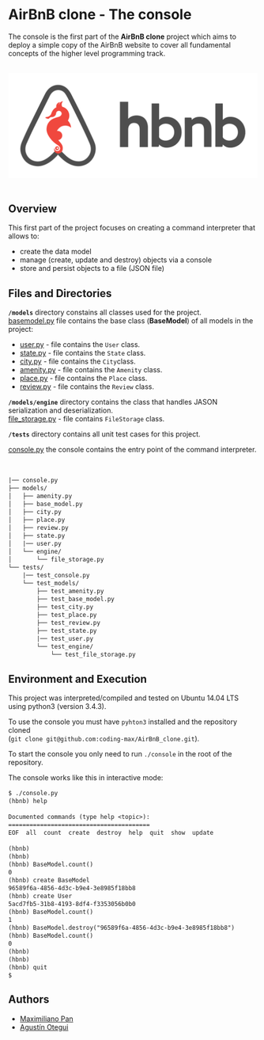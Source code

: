 # AirBnB clone - The console

The console is the first part of the **AirBnB clone** project which aims to deploy a simple copy of the AirBnB website to cover all fundamental concepts of the higher level programming track.  

<br>

<div align=center>  
    <img  
    style="text-align:center"  
    src="https://raw.githubusercontent.com/coding-max/hbtn_config/main/assets/hbnb.png"  
    alt="holbertonbnb"/>  
</div>

<br>

## Overview

This first part of the project focuses on creating a command interpreter that allows to:  
- create the data model  
- manage (create, update and destroy) objects via a console  
- store and persist objects to a file (JSON file)  


## Files and Directories

**`/models`** directory constains all classes used for the project.  
[basemodel.py](https://github.com/coding-max/AirBnB_clone/blob/main/models/base_model.py) file contains the base class (**BaseModel**) of all models in the project:  
- [user.py](https://github.com/coding-max/AirBnB_clone/blob/main/models/user.py) - file contains the `User` class.  
- [state.py](https://github.com/coding-max/AirBnB_clone/blob/main/models/state.py) - file contains the `State` class.  
- [city.py](https://github.com/coding-max/AirBnB_clone/blob/main/models/city.py) - file contains the `City`class.  
- [amenity.py](https://github.com/coding-max/AirBnB_clone/blob/main/models/amenity.py) - file contains the `Amenity` class.  
- [place.py](https://github.com/coding-max/AirBnB_clone/blob/main/models/place.py) - file contains the `Place` class.  
- [review.py](https://github.com/coding-max/AirBnB_clone/blob/main/models/review.py) - file contains the `Review` class.  

**`/models/engine`** directory contains the class that handles JASON serialization and deserialization.  
[file_storage.py](https://github.com/coding-max/AirBnB_clone/blob/main/models/engine/file_storage.py) - file contains `FileStorage` class.  

**`/tests`** directory contains all unit test cases for this project.  

[console.py](https://github.com/coding-max/AirBnB_clone/blob/main/console.py) the console contains the entry point of the command interpreter.  

<br>

```
|── console.py
├── models/
│   ├── amenity.py
│   ├── base_model.py
│   ├── city.py
│   ├── place.py
│   ├── review.py
│   ├── state.py
│   |── user.py
│   └── engine/
│       └── file_storage.py
└── tests/
    |── test_console.py
    └── test_models/
        ├── test_amenity.py
        ├── test_base_model.py
        ├── test_city.py
        ├── test_place.py
        ├── test_review.py
        ├── test_state.py
        |── test_user.py
        └── test_engine/
            └── test_file_storage.py
```

## Environment and Execution

This project was interpreted/compiled and tested on Ubuntu 14.04 LTS using python3 (version 3.4.3).  

To use the console you must have `pyhton3` installed and the repository cloned  
(`git clone git@github.com:coding-max/AirBnB_clone.git`).  

To start the console you only need to run `./console` in the root of the repository.  

The console works like this in interactive mode:

```
$ ./console.py
(hbnb) help

Documented commands (type help <topic>):
========================================
EOF  all  count  create  destroy  help  quit  show  update

(hbnb) 
(hbnb) 
(hbnb) BaseModel.count()
0
(hbnb) create BaseModel
96589f6a-4856-4d3c-b9e4-3e8985f18bb8
(hbnb) create User
5acd7fb5-31b8-4193-8df4-f3353056b0b0
(hbnb) BaseModel.count()
1
(hbnb) BaseModel.destroy("96589f6a-4856-4d3c-b9e4-3e8985f18bb8")
(hbnb) BaseModel.count()
0
(hbnb) 
(hbnb) 
(hbnb) quit
$

```

## Authors

- [Maximiliano Pan](https://www.linkedin.com/in/maximilianopan/)  
- [Agustín Otegui]()  